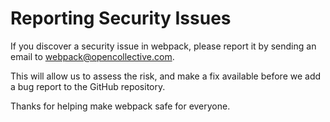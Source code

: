 # Reporting Security Issues

If you discover a security issue in webpack, please report it by sending an email to [webpack@opencollective.com](mailto:webpack@opencollective.com).

This will allow us to assess the risk, and make a fix available before we add a bug report to the GitHub repository.

Thanks for helping make webpack safe for everyone.
